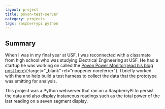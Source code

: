 ```yaml
---
layout: project
title: povon-test-server
category: projects
tags: raspberrypi python
---
```


## Summary

When I was in my final year at USF, I was reconnected with a classmate from high school who was studying Electrical Engineering at USF. He had a startup he was working on called the [Povon Power Monitor(read his blog post here)](https://coytbarringer.com/2018/05/){:target="\_blank" rel="noopener noreferrer"}. I briefly worked with them to help build a test harness to collect the data that the prototype was emitting for analysis.

This project was a Python webserver that ran on a RaspberryPi to persist the data and also display instaneous readings such as the total power of the last reading on a seven segment display.
